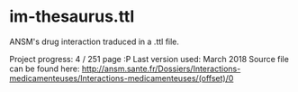# im-thesaurus.ttl
ANSM's drug interaction traduced in a .ttl file.

Project progress: 4 / 251 page :P
Last version used:  March 2018
Source file can be found here: http://ansm.sante.fr/Dossiers/Interactions-medicamenteuses/Interactions-medicamenteuses/(offset)/0
